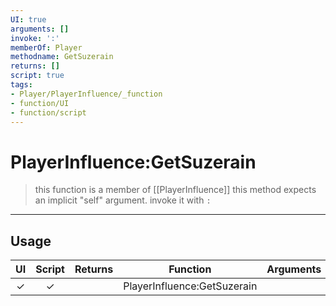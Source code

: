```yaml
---
UI: true
arguments: []
invoke: ':'
memberOf: Player
methodname: GetSuzerain
returns: []
script: true
tags:
- Player/PlayerInfluence/_function
- function/UI
- function/script
---
```

# PlayerInfluence:GetSuzerain
> this function is a member of [[PlayerInfluence]]
> this method expects an implicit "self" argument. invoke it with `:`
-----
## Usage
|  UI | Script | Returns | Function | Arguments |
|:---:|:------:|-------:|:--------:|:---------|
|✓|✓||PlayerInfluence:GetSuzerain||
